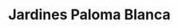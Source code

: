 ---
title: Jardines Paloma Blanca
phone: (408) 937-4781
website: http://macsa.org/contact/
management: FPI Management, Inc.
location: "San Jose"
tags: []
---